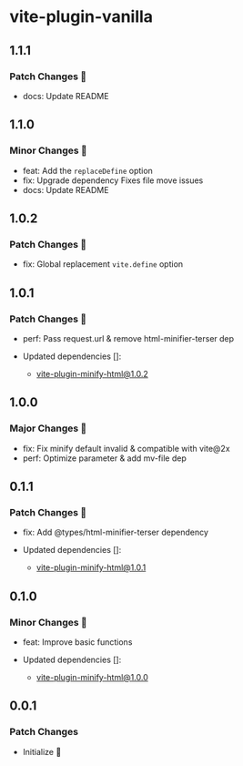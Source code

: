 # vite-plugin-vanilla

## 1.1.1

### Patch Changes 🌟

- docs: Update README

## 1.1.0

### Minor Changes 🚀

- feat: Add the `replaceDefine` option
- fix: Upgrade dependency Fixes file move issues
- docs: Update README

## 1.0.2

### Patch Changes 🌟

- fix: Global replacement `vite.define` option

## 1.0.1

### Patch Changes 🌟

- perf: Pass request.url & remove html-minifier-terser dep

- Updated dependencies []:
  - vite-plugin-minify-html@1.0.2

## 1.0.0

### Major Changes 🎉

- fix: Fix minify default invalid & compatible with vite@2x
- perf: Optimize parameter & add mv-file dep

## 0.1.1

### Patch Changes 🌟

- fix: Add @types/html-minifier-terser dependency

- Updated dependencies []:
  - vite-plugin-minify-html@1.0.1

## 0.1.0

### Minor Changes 🚀

- feat: Improve basic functions

- Updated dependencies []:
  - vite-plugin-minify-html@1.0.0

## 0.0.1

### Patch Changes

- Initialize 🎉
